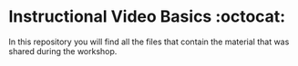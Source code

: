 # Instructional Video Basics  :octocat:

In this repository you will find all the files that contain the material that was shared during the workshop. 

